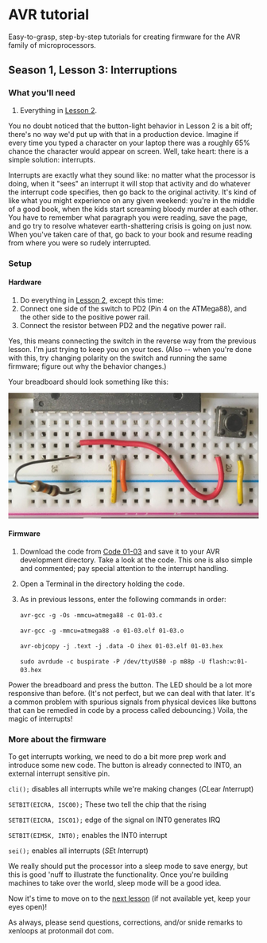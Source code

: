 # AVR tutorial
Easy-to-grasp, step-by-step tutorials for creating firmware for the AVR family of microprocessors.

## Season 1, Lesson 3: Interruptions

### What you'll need

1. Everything in [Lesson 2](01-02-LED-button.md).

You no doubt noticed that the button-light behavior in Lesson 2 is a bit off; there's no way we'd put up with that in a production device. Imagine if every time you typed a character on your laptop there was a roughly 65% chance the character would appear on screen. Well, take heart: there is a simple solution: interrupts.

Interrupts are exactly what they sound like: no matter what the processor is doing, when it "sees" an interrupt it will stop that activity and do whatever the interrupt code specifies, then go back to the original activity. It's kind of like what you might experience on any given weekend: you're in the middle of a good book, when the kids start screaming bloody murder at each other. You have to remember what paragraph you were reading, save the page, and go try to resolve whatever earth-shattering crisis is going on just now. When you've taken care of that, go back to your book and resume reading from where you were so rudely interrupted.

### Setup
#### Hardware
1. Do everything in [Lesson 2](01-02-LED-button.md), except this time:
1. Connect one side of the switch to PD2 (Pin 4 on the ATMega88), and the other side to the positive power rail.
1. Connect the resistor between PD2 and the negative power rail.

Yes, this means connecting the switch in the reverse way from the previous lesson. I'm just trying to keep you on your toes. (Also -- when you're done with this, try changing polarity on the switch and running the same firmware; figure out why the behavior changes.)

Your breadboard should look something like this:

![Button connection closeup](../images/01-03-button-connect.jpg)

#### Firmware
1. Download the code from [Code 01-03](../code/01-03.c) and save it to your AVR development directory. Take a look at the code. This one is also simple and commented; pay special attention to the interrupt handling.
1. Open a Terminal in the directory holding the code.
1. As in previous lessons, enter the following commands in order: 

   `avr-gcc -g -Os -mmcu=atmega88 -c 01-03.c`
   
   `avr-gcc -g -mmcu=atmega88 -o 01-03.elf 01-03.o`
   
   `avr-objcopy -j .text -j .data -O ihex 01-03.elf 01-03.hex`
   
   `sudo avrdude -c buspirate -P /dev/ttyUSB0 -p m88p -U flash:w:01-03.hex`

Power the breadboard and press the button. The LED should be a lot more responsive than before. (It's not perfect, but we can deal with that later. It's a common problem with spurious signals from physical devices like buttons that can be remedied in code by a process called debouncing.) Voila, the magic of interrupts!

### More about the firmware
To get interrupts working, we need to do a bit more prep work and introduce some new code. The button is already connected to INT0, an external interrupt sensitive pin.

`cli();` disables all interrupts while we're making changes (*CL*ear *I*nterrupt)

`SETBIT(EICRA, ISC00);` These two tell the chip that the rising

`SETBIT(EICRA, ISC01);` edge of the signal on INT0 generates IRQ

`SETBIT(EIMSK, INT0);` enables the INT0 interrupt

`sei();` enables all interrupts (*SE*t *I*nterrupt)

We really should put the processor into a sleep mode to save energy, but this is good 'nuff to illustrate the functionality. Once you're building machines to take over the world, sleep mode will be a good idea.

Now it's time to move on to the [next lesson](01-04-LED-flasher.md) (if not available yet, keep your eyes open)!

As always, please send questions, corrections, and/or snide remarks to xenloops at protonmail dot com.

